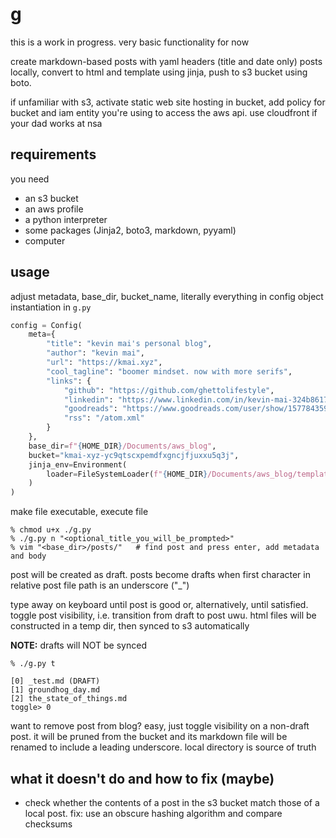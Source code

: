 # g

this is a work in progress. very basic functionality for now

create markdown-based posts with yaml headers (title and date only) posts
locally, convert to html and template using jinja, push to s3 bucket using
boto.

if unfamiliar with s3, activate static web site hosting in bucket, add
policy for bucket and iam entity you're using to access the aws api. use
cloudfront if your dad works at nsa

## requirements

you need

+ an s3 bucket
+ an aws profile
+ a python interpreter
+ some packages (Jinja2, boto3, markdown, pyyaml)
+ computer

## usage

adjust metadata, base_dir, bucket_name, literally everything in config object instantiation in `g.py`

```python
config = Config(
    meta={
        "title": "kevin mai's personal blog",
        "author": "kevin mai",
        "url": "https://kmai.xyz",
        "cool_tagline": "boomer mindset. now with more serifs",
        "links": {
            "github": "https://github.com/ghettolifestyle",
            "linkedin": "https://www.linkedin.com/in/kevin-mai-324b86171/",
            "goodreads": "https://www.goodreads.com/user/show/157784359-kevin-mai",
            "rss": "/atom.xml"
        }
    },
    base_dir=f"{HOME_DIR}/Documents/aws_blog",
    bucket="kmai-xyz-yc9qtscxpemdfxgncjfjuxxu5q3j",
    jinja_env=Environment(
        loader=FileSystemLoader(f"{HOME_DIR}/Documents/aws_blog/templates")
    )
)
```

make file executable, execute file

```shell
% chmod u+x ./g.py
% ./g.py n "<optional_title_you_will_be_prompted>"
% vim "<base_dir>/posts/"   # find post and press enter, add metadata and body
```

post will be created as draft. posts become drafts when first character in
relative post file path is an underscore ("_")

type away on keyboard until post is good or, alternatively, until satisfied.
toggle post visibility, i.e. transition from draft to post uwu. html files
will be constructed in a temp dir, then synced to s3 automatically

__NOTE:__ drafts will NOT be synced

```shell
% ./g.py t

[0] _test.md (DRAFT)
[1] groundhog_day.md
[2] the_state_of_things.md
toggle> 0
```

want to remove post from blog? easy, just toggle visibility on a non-draft
post. it will be pruned from the bucket and its markdown file will be
renamed to include a leading underscore. local directory is source of truth

## what it doesn't do and how to fix (maybe)

+ check whether the contents of a post in the s3 bucket match those of a
  local post. fix: use an obscure hashing algorithm and compare checksums
